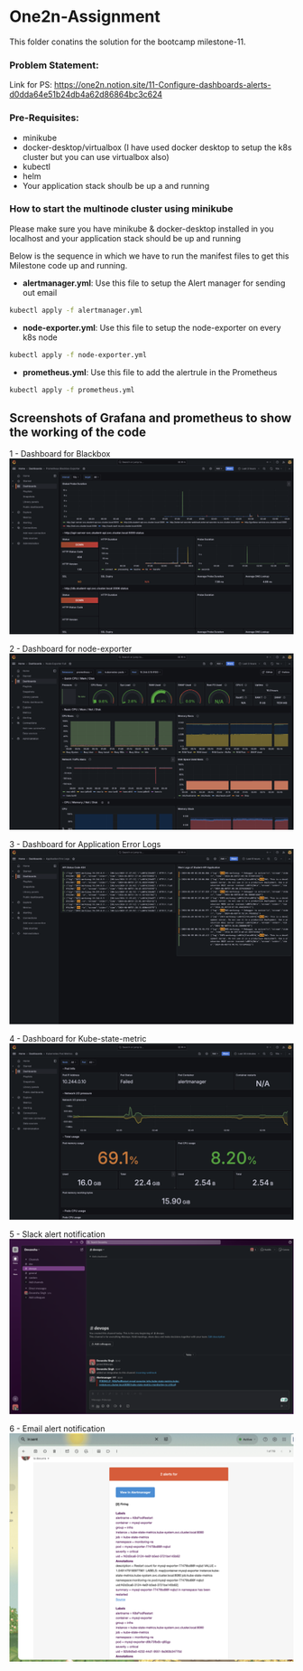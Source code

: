 
# One2n-Assignment
This folder conatins the solution for the bootcamp milestone-11. 

### Problem Statement:
Link for PS: https://one2n.notion.site/11-Configure-dashboards-alerts-d0dda64e51b24db4a62d86864bc3c624
### Pre-Requisites:
* minikube 
* docker-desktop/virtualbox (I have used docker desktop to setup the k8s cluster but 
you can use virtualbox also) 
* kubectl
* helm
* Your application stack shoulb be up a and running

### How to start the multinode cluster using minikube 
Please make sure you have minikube & docker-desktop installed in you localhost and your application stack should be up and running

Below is the sequence in which we have to run the manifest files to get this Milestone code up and running.


* **alertmanager.yml**: Use this file to setup the Alert manager for sending out email
```bash
kubectl apply -f alertmanager.yml
```
* **node-exporter.yml**: Use this file to setup the node-exporter on every k8s node
```bash
kubectl apply -f node-exporter.yml
```
* **prometheus.yml**: Use this file to add the alertrule in the Prometheus  
```bash 
kubectl apply -f prometheus.yml
```

## Screenshots of Grafana and prometheus to show the working of the code

1 - Dashboard for Blackbox 
![Dashboard for Blackbox ](screenshots/blackbox-exporter-dashboard.png)

2 - Dashboard for node-exporter
![Dashboard for node-exporter](screenshots/node-exporter-dashboard.png)

3 - Dashboard for Application Error Logs 
![Dashboard for Application Error Logs](screenshots/application-error-log-dashboard.png)

4 - Dashboard for Kube-state-metric
![Dashboard for Kube-state-metric](screenshots/k8s-pod-dashboard.png)

5 - Slack alert notification
![Slack alert notification](screenshots/slack-alert.png)

6 - Email alert notification
![Email alert notification](screenshots/email-alert.png)